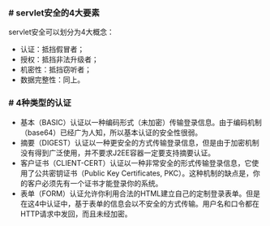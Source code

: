 ### # servlet安全的4大要素

servlet安全可以划分为4大概念：

+ 认证：抵挡假冒者；
+ 授权：抵挡非法升级者；
+ 机密性：抵挡窃听者；
+ 数据完整性：同上。

### # 4种类型的认证

+ 基本（BASIC）认证以一种编码形式（未加密）传输登录信息。由于编码机制（base64）已经广为人知，所以基本认证的安全性很弱。
+ 摘要（DIGEST）认证以一种更安全的方式传输登录信息，但是由于加密机制没有得到广泛使用，并不要求J2EE容器一定要支持摘要认证。
+ 客户证书（CLIENT-CERT）认证以一种非常安全的形式传输登录信息，它使用了公共密钥证书（Public Key Certificates, PKC）。这种机制的缺点是，你的客户必须先有一个证书才能登录你的系统。
+ 表单（FORM）认证允许你利用合法的HTML建立自己的定制登录表单。但是在这4中认证中，基于表单的信息会以不安全的方式传输。用户名和口令都在HTTP请求中发回，而且未经加密。

